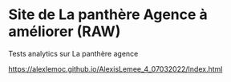 # Site de La panthère Agence à améliorer (RAW)
Tests analytics sur La panthère agence

https://alexlemoc.github.io/AlexisLemee_4_07032022/Index.html
